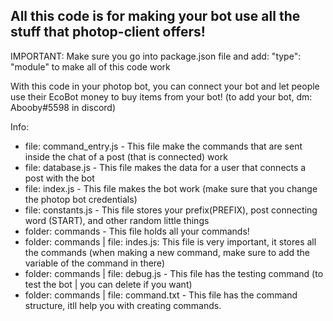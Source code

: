All this code is for making your bot use all the stuff that photop-client offers! 
-

IMPORTANT: Make sure you go into package.json file and add: "type": "module" to make all of this code work

With this code in your photop bot, you can connect your bot and let people use their EcoBot money to buy items from your bot! (to add your bot, dm: Abooby#5598 in discord)

Info:

- file: command_entry.js - This file make the commands that are sent inside the chat of a post (that is connected) work
- file: database.js - This file makes the data for a user that connects a post with the bot
- file: index.js - This file makes the bot work (make sure that you change the photop bot credentials)
- file: constants.js - This file stores your prefix(PREFIX), post connecting word (START), and other random little things
- folder: commands - This file holds all your commands!
- folder: commands | file: indes.js: This file is very important, it stores all the commands (when making a new command, make sure to add the variable of the command in there)
- folder: commands | file: debug.js - This file has the testing command (to test the bot | you can delete if you want)
- folder: commands | file: command.txt - This file has the command structure, itll help you with creating commands.